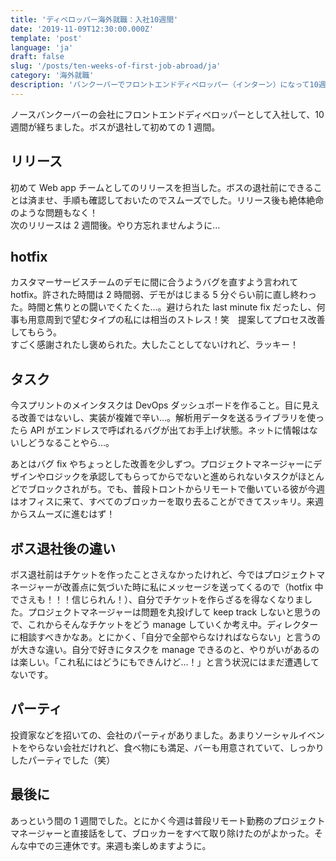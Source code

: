 ```yaml
---
title: 'ディベロッパー海外就職：入社10週間'
date: '2019-11-09T12:30:00.000Z'
template: 'post'
language: 'ja'
draft: false
slug: '/posts/ten-weeks-of-first-job-abroad/ja'
category: '海外就職'
description: 'バンクーバーでフロントエンドディベロッパー（インターン）になって10週間。ボスが退社して初めての1週間。'
---
```


ノースバンクーバーの会社にフロントエンドディベロッパーとして入社して、10 週間が経ちました。ボスが退社して初めての 1 週間。

## リリース

初めて Web app チームとしてのリリースを担当した。ボスの退社前にできることは済ませ、手順も確認しておいたのでスムーズでした。リリース後も絶体絶命のような問題もなく！<br />次のリリースは 2 週間後。やり方忘れませんように…

## hotfix

カスタマーサービスチームのデモに間に合うようバグを直すよう言われて hotfix。許された時間は 2 時間弱、デモがはじまる 5 分ぐらい前に直し終わった。時間と焦りとの闘いでくたくた…。避けられた last minute fix だったし、何事も用意周到で望むタイプの私には相当のストレス！笑　提案してプロセス改善してもらう。<br />
すごく感謝されたし褒められた。大したことしてないけれど、ラッキー！

## タスク

今スプリントのメインタスクは DevOps ダッシュボードを作ること。目に見える改善ではないし、実装が複雑で辛い…。解析用データを送るライブラリを使ったら API がエンドレスで呼ばれるバグが出てお手上げ状態。ネットに情報はないしどうなることやら…。

あとはバグ fix やちょっとした改善を少しずつ。プロジェクトマネージャーにデザインやロジックを承認してもらってからでないと進められないタスクがほとんどでブロックされがち。でも、普段トロントからリモートで働いている彼が今週はオフィスに来て、すべてのブロッカーを取り去ることができてスッキリ。来週からスムーズに進むはず！

## ボス退社後の違い

ボス退社前はチケットを作ったことさえなかったけれど、今ではプロジェクトマネージャーが改善点に気づいた時に私にメッセージを送ってくるので（hotfix 中でさえも！！！信じられん！）、自分でチケットを作らざるを得なくなりました。プロジェクトマネージャーは問題を丸投げして keep track しないと思うので、これからそんなチケットをどう manage していくか考え中。ディレクターに相談すべきかなあ。とにかく、「自分で全部やらなければならない」と言うのが大きな違い。自分で好きにタスクを manage できるのと、やりがいがあるのは楽しい。「これ私にはどうにもできんけど…！」と言う状況にはまだ遭遇してないです。

## パーティ

投資家などを招いての、会社のパーティがありました。あまりソーシャルイベントをやらない会社だけれど、食べ物にも満足、バーも用意されていて、しっかりしたパーティでした（笑）

## 最後に

あっという間の 1 週間でした。とにかく今週は普段リモート勤務のプロジェクトマネージャーと直接話をして、ブロッカーをすべて取り除けたのがよかった。そんな中での三連休です。来週も楽しめますように。
